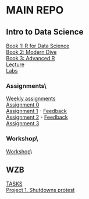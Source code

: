 # MAIN REPO
## Intro to Data Science
[Book 1: R for Data Science](https://adv-r.hadley.nz/)\
[Book 2: Modern Dive](https://moderndive.com/)\
[Book 3: Advanced R](https://adv-r.hadley.nz/)\
[Lecture](https://github.com/Milton0215/lectures)\
[Labs](https://github.com/Milton0215/labs)

### Assignments\
[Weekly assignments](https://github.com/Milton0215/assignments)\
[Assignment 0](https://github.com/intro-to-data-science-23/assignment-0-Milton0215)\
[Assignment 1](https://github.com/intro-to-data-science-23/assignment-1-Milton0215)  - [Feedback](https://github.com/intro-to-data-science-23/assignment-1-Milton0215/pull/1)\
[Assignment 2](https://github.com/intro-to-data-science-23/assignment-2-Milton0215)  - [Feedback](https://github.com/intro-to-data-science-23/assignment-2-Milton0215/pull/1)\
[Assignment 3]()

### Workshop\
[Workshop](https://github.com/intro-to-data-science-23/workshop-presentations.git)\


## WZB
[TASKS](https://github.com/wzb-ipi/tasks)\
[Project 1. Shutdowns protest](https://github.com/ekromark/shutdowns_protest)
